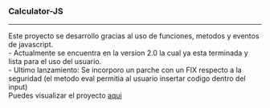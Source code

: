 ### Calculator-JS
<hr>
Este proyecto se desarrollo gracias al uso de funciones, metodos y eventos de javascript.
<br>
- Actualmente se encuentra en la version 2.0 la cual ya esta terminada y lista para el uso del usuario.
<br>
- Ultimo lanzamiento: Se incorporo un parche con un FIX respecto a la seguridad (el metodo eval permitia al usuario insertar codigo dentro del input) 
<br
   | En la version actual este error ya se encuentra solucionado mediante Regex
<br>
Puedes visualizar el proyecto <a href="https://crooks2k.github.io/Calculator-JS/">aqui</a>
